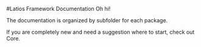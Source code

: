 \#Latios Framework Documentation Oh hi!

The documentation is organized by subfolder for each package.

If you are completely new and need a suggestion where to start, check out Core.
